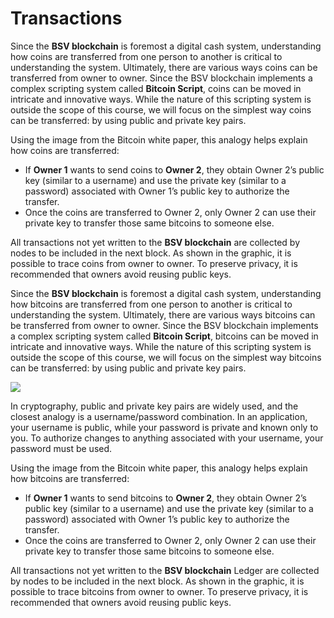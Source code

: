 # Transactions

Since the **BSV blockchain** is foremost a digital cash system, understanding how coins are transferred from one person to another is critical to understanding the system. Ultimately, there are various ways coins can be transferred from owner to owner. Since the BSV blockchain implements a complex scripting system called **Bitcoin Script**, coins can be moved in intricate and innovative ways. While the nature of this scripting system is outside the scope of this course, we will focus on the simplest way coins can be transferred: by using public and private key pairs.

Using the image from the Bitcoin white paper, this analogy helps explain how coins are transferred:

* If **Owner 1** wants to send coins to **Owner 2**, they obtain Owner 2’s public key (similar to a username) and use the private key (similar to a password) associated with Owner 1’s public key to authorize the transfer.
* Once the coins are transferred to Owner 2, only Owner 2 can use their private key to transfer those same bitcoins to someone else.

All transactions not yet written to the **BSV blockchain** are collected by nodes to be included in the next block. As shown in the graphic, it is possible to trace coins from owner to owner. To preserve privacy, it is recommended that owners avoid reusing public keys.

Since the **BSV blockchain** is foremost a digital cash system, understanding how bitcoins are transferred from one person to another is critical to understanding the system. Ultimately, there are various ways bitcoins can be transferred from owner to owner. Since the BSV blockchain implements a complex scripting system called **Bitcoin Script**, bitcoins can be moved in intricate and innovative ways. While the nature of this scripting system is outside the scope of this course, we will focus on the simplest way bitcoins can be transferred: by using public and private key pairs.

[![](https://github.com/todriguez/BSV-Academy/raw/main/BSV%20Basics%20-%20Protocol%20and%20Design/.gitbook/assets/Transactions%20FINAL%20\(1\).jpeg)](../../BSV%20Basics%20-%20Protocol%20and%20Design/.gitbook/assets/Transactions%20FINAL%20\(1\).jpeg)

In cryptography, public and private key pairs are widely used, and the closest analogy is a username/password combination. In an application, your username is public, while your password is private and known only to you. To authorize changes to anything associated with your username, your password must be used.

Using the image from the Bitcoin white paper, this analogy helps explain how bitcoins are transferred:

* If **Owner 1** wants to send bitcoins to **Owner 2**, they obtain Owner 2’s public key (similar to a username) and use the private key (similar to a password) associated with Owner 1’s public key to authorize the transfer.
* Once the coins are transferred to Owner 2, only Owner 2 can use their private key to transfer those same bitcoins to someone else.

All transactions not yet written to the **BSV blockchain** Ledger are collected by nodes to be included in the next block. As shown in the graphic, it is possible to trace bitcoins from owner to owner. To preserve privacy, it is recommended that owners avoid reusing public keys.
